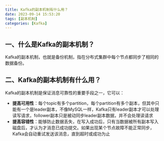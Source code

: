 ```yaml
---
title: Kafka的副本机制有什么用？
date: 2023-09-14 15:53:20
tags: [副本机制]
categories: [Kafka]
---
```


## 一、什么是Kafka的副本机制？
Kafka的副本机制，也就是备份机制，指在分布式集群中每个节点都同步了相同的数据备份。

## 二、Kafka的副本机制有什么用？
Kafka的副本机制是保证消息可靠性的重要手段之一，它可以：
* **提高可用性**：每个topic有多个partition，每个partition有多个副本，但其中只能有一个是leader副本，不像MySQL一样，Kafka只有leader副本才可以处理读写请求，follower副本只是被动同步leader副本数据，并不会处理读请求
* **提高容错性**：能够防止数据丢失，在写入成功后，只有当数据被所有副本写入磁盘后，才认为才消息已成功提交。如果出现某个节点故障不能正常同步，Kafka会自动重试发送该消息，直到超时或成功为止